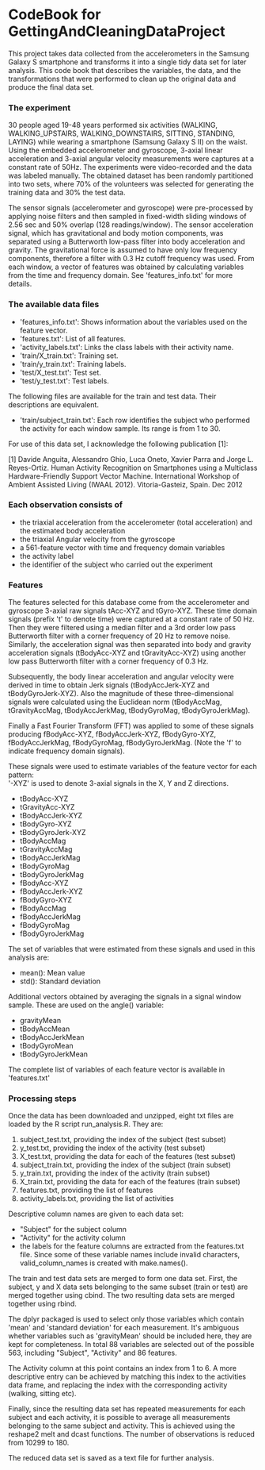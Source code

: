 # CodeBook for GettingAndCleaningDataProject

This project takes data collected from the accelerometers in the Samsung Galaxy S smartphone and transforms it into a single tidy data set for later analysis. This code book that describes the variables, the data, and the transformations that were performed to clean up the original data and produce the final data set.

### The experiment
30 people aged 19-48 years performed six activities (WALKING, WALKING_UPSTAIRS, WALKING_DOWNSTAIRS, SITTING, STANDING, LAYING) while wearing a smartphone (Samsung Galaxy S II) on the waist. Using the embedded accelerometer and gyroscope, 3-axial linear acceleration and 3-axial angular velocity measurements were captures at a constant rate of 50Hz. The experiments were video-recorded and the data was labeled manually. The obtained dataset has been randomly partitioned into two sets, where 70% of the volunteers was selected for generating the training data and 30% the test data. 

The sensor signals (accelerometer and gyroscope) were pre-processed by applying noise filters and then sampled in fixed-width sliding windows of 2.56 sec and 50% overlap (128 readings/window). The sensor acceleration signal, which has gravitational and body motion components, was separated using a Butterworth low-pass filter into body acceleration and gravity. The gravitational force is assumed to have only low frequency components, therefore a filter with 0.3 Hz cutoff frequency was used. From each window, a vector of features was obtained by calculating variables from the time and frequency domain. See 'features_info.txt' for more details. 

### The available data files
- 'features_info.txt': Shows information about the variables used on the feature vector.
- 'features.txt': List of all features.
- 'activity_labels.txt': Links the class labels with their activity name.
- 'train/X_train.txt': Training set.
- 'train/y_train.txt': Training labels.
- 'test/X_test.txt': Test set.
- 'test/y_test.txt': Test labels.

The following files are available for the train and test data. Their descriptions are equivalent. 
- 'train/subject_train.txt': Each row identifies the subject who performed the activity for each window sample. Its range is from 1 to 30. 

For use of this data set, I acknowledge the following publication [1]: 

[1] Davide Anguita, Alessandro Ghio, Luca Oneto, Xavier Parra and Jorge L. Reyes-Ortiz. Human Activity Recognition on Smartphones using a Multiclass Hardware-Friendly Support Vector Machine. International Workshop of Ambient Assisted Living (IWAAL 2012). Vitoria-Gasteiz, Spain. Dec 2012

### Each observation consists of
- the triaxial acceleration from the accelerometer (total acceleration) and the estimated body acceleration
- the triaxial Angular velocity from the gyroscope 
- a 561-feature vector with time and frequency domain variables 
- the activity label 
- the identifier of the subject who carried out the experiment
 
### Features
The features selected for this database come from the accelerometer and gyroscope 3-axial raw signals tAcc-XYZ and tGyro-XYZ. These time domain signals (prefix 't' to denote time) were captured at a constant rate of 50 Hz. Then they were filtered using a median filter and a 3rd order low pass Butterworth filter with a corner frequency of 20 Hz to remove noise. Similarly, the acceleration signal was then separated into body and gravity acceleration signals (tBodyAcc-XYZ and tGravityAcc-XYZ) using another low pass Butterworth filter with a corner frequency of 0.3 Hz. 

Subsequently, the body linear acceleration and angular velocity were derived in time to obtain Jerk signals (tBodyAccJerk-XYZ and tBodyGyroJerk-XYZ). Also the magnitude of these three-dimensional signals were calculated using the Euclidean norm (tBodyAccMag, tGravityAccMag, tBodyAccJerkMag, tBodyGyroMag, tBodyGyroJerkMag). 

Finally a Fast Fourier Transform (FFT) was applied to some of these signals producing fBodyAcc-XYZ, fBodyAccJerk-XYZ, fBodyGyro-XYZ, fBodyAccJerkMag, fBodyGyroMag, fBodyGyroJerkMag. (Note the 'f' to indicate frequency domain signals). 

These signals were used to estimate variables of the feature vector for each pattern:  
'-XYZ' is used to denote 3-axial signals in the X, Y and Z directions.

- tBodyAcc-XYZ
- tGravityAcc-XYZ
- tBodyAccJerk-XYZ
- tBodyGyro-XYZ
- tBodyGyroJerk-XYZ
- tBodyAccMag
- tGravityAccMag
- tBodyAccJerkMag
- tBodyGyroMag
- tBodyGyroJerkMag
- fBodyAcc-XYZ
- fBodyAccJerk-XYZ
- fBodyGyro-XYZ
- fBodyAccMag
- fBodyAccJerkMag
- fBodyGyroMag
- fBodyGyroJerkMag

The set of variables that were estimated from these signals and used in this analysis are: 
- mean(): Mean value
- std(): Standard deviation

Additional vectors obtained by averaging the signals in a signal window sample. These are used on the angle() variable:
- gravityMean
- tBodyAccMean
- tBodyAccJerkMean
- tBodyGyroMean
- tBodyGyroJerkMean

The complete list of variables of each feature vector is available in 'features.txt'

### Processing steps
Once the data has been downloaded and unzipped, eight txt files are loaded by the R script run_analysis.R. They are:

1. subject_test.txt, providing the index of the subject (test subset)
2. y_test.txt, providing the index of the activity (test subset)
3. X_test.txt, providing the data for each of the features (test subset)
4. subject_train.txt, providing the index of the subject (train subset)
5. y_train.txt, providing the index of the activity (train subset)
6. X_train.txt, providing the data for each of the features (train subset)
7. features.txt, providing the list of features
8. activity_labels.txt, providing the list of activities

Descriptive column names are given to each data set:
- "Subject" for the subject column
- "Activity" for the activity column
- the labels for the feature columns are extracted from the features.txt file. Since some of these variable names include invalid characters, valid_column_names is created with make.names().

The train and test data sets are merged to form one data set. First, the subject, y and X data sets belonging to the same subset (train or test) are merged together using cbind. The two resulting data sets are merged together using rbind.

The dplyr packaged is used to select only those variables which contain 'mean' and 'standard deviation' for each measurement. It's ambiguous whether variables such as 'gravityMean' should be included here, they are kept for completeness. In total 88 variables are selected out of the possible 563, including "Subject", "Activity" and 86 features.

The Activity column at this point contains an index from 1 to 6. A more descriptive entry can be achieved by matching this index to the activities data frame, and replacing the index with the corresponding activity (walking, sitting etc).

Finally, since the resulting data set has repeated measurements for each subject and each activity, it is possible to average all measurements belonging to the same subject and activity. This is achieved using the reshape2 melt and dcast functions. The number of observations is reduced from 10299 to 180.

The reduced data set is saved as a text file for further analysis.